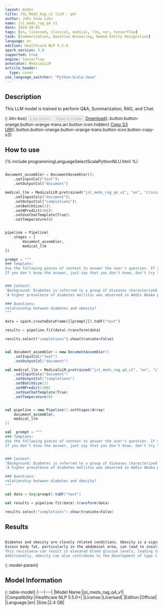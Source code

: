 ```yaml
---
layout: model
title: JSL_MedS_Rag_v1 (LLM - q4)
author: John Snow Labs
name: jsl_meds_rag_q4_v1
date: 2024-10-05
tags: [en, licensed, clinical, medical, llm, ner, tensorflow]
task: [Summarization, Question Answering, Named Entity Recognition]
language: en
edition: Healthcare NLP 5.5.0
spark_version: 3.0
supported: true
engine: tensorflow
annotator: MedicalLLM
article_header:
  type: cover
use_language_switcher: "Python-Scala-Java"
---
```


## Description

This LLM model is trained to perform Q&A, Summarization, RAG, and Chat.

{:.btn-box}
<button class="button button-orange" disabled>Live Demo</button>
<button class="button button-orange" disabled>Open in Colab</button>
[Download](https://s3.amazonaws.com/auxdata.johnsnowlabs.com/clinical/models/jsl_meds_rag_q4_v1_en_5.5.0_3.0_1728134952095.zip){:.button.button-orange.button-orange-trans.arr.button-icon.hidden}
[Copy S3 URI](s3://auxdata.johnsnowlabs.com/clinical/models/jsl_meds_rag_q4_v1_en_5.5.0_3.0_1728134952095.zip){:.button.button-orange.button-orange-trans.button-icon.button-copy-s3}

## How to use



<div class="tabs-box" markdown="1">
{% include programmingLanguageSelectScalaPythonNLU.html %}
  
```python

document_assembler = DocumentAssembler()\
    .setInputCol("text")\
    .setOutputCol("document")

medical_llm = MedicalLLM.pretrained("jsl_meds_rag_q4_v1", "en", "clinical/models")\
    .setInputCols("document")\
    .setOutputCol("completions")\
    .setBatchSize(1)\
    .setNPredict(100)\
    .setUseChatTemplate(True)\
    .setTemperature(0)


pipeline = Pipeline(
    stages = [
        document_assembler,
        medical_llm
])

prompt = """
### Template:
Use the following pieces of context to answer the user's question. If you return an answer, end with 'It's my pleasure'.
If you don't know the answer, just say that you don't know, don't try to make up an answer .


### Context:
'Background: Diabetes is referred to a group of diseases characterized by high glucose levels in blood. It is caused by a deficiency in the production or function of insulin or both, which can occur because of different reasons, resulting in protein and lipid metabolic disorders. The aim of this study was to systematically review the prevalence and incidence of type 1 diabetes in the world.',
'A higher prevalence of diabetes mellitus was observed in Addis Ababa public health institutions. Factors such as age, alcohol drinking, HDL, triglycerides, and vagarious physical activity were associated with diabetes mellitus. Concerned bodies need to work over the ever-increasing diabetes mellitus in Addis Ababa.',

### Questions:
relationship between diabetes and obesity?
"""

data = spark.createDataFrame([[prompt]]).toDF("text")

results = pipeline.fit(data).transform(data)

results.select("completions").show(truncate=False)

```
```scala

val document_assembler = new DocumentAssembler()
    .setInputCol("text")
    .setOutputCol("document")

val medical_llm = MedicalLLM.pretrained("jsl_meds_rag_q4_v1", "en", "clinical/models")
    .setInputCols("document")
    .setOutputCol("completions")
    .setBatchSize(1)
    .setNPredict(100)
    .setUseChatTemplate(True)
    .setTemperature(0)


val pipeline = new Pipeline().setStages(Array(
    document_assembler,
    medical_llm
))

val  prompt = """
### Template:
Use the following pieces of context to answer the user's question. If you return an answer, end with 'It's my pleasure'.
If you don't know the answer, just say that you don't know, don't try to make up an answer .


### Context:
'Background: Diabetes is referred to a group of diseases characterized by high glucose levels in blood. It is caused by a deficiency in the production or function of insulin or both, which can occur because of different reasons, resulting in protein and lipid metabolic disorders. The aim of this study was to systematically review the prevalence and incidence of type 1 diabetes in the world.',
'A higher prevalence of diabetes mellitus was observed in Addis Ababa public health institutions. Factors such as age, alcohol drinking, HDL, triglycerides, and vagarious physical activity were associated with diabetes mellitus. Concerned bodies need to work over the ever-increasing diabetes mellitus in Addis Ababa.',

### Questions:
relationship between diabetes and obesity?
"""

val data = Seq(prompt).toDF("text")

val results = pipeline.fit(data).transform(data)

results.select("completions").show(truncate=False)

```
</div>

## Results

```bash

Diabetes and obesity are closely related conditions. Obesity is a significant risk factor for the development of type 2 diabetes.
Excess body fat, particularly in the abdominal area, can lead to insulin resistance, where the body's cells do not respond effectively to insulin.
This resistance can result in elevated blood glucose levels, leading to diabetes.
Additionally, obesity can also contribute to the development of type 1 diabetes by triggering an autoimmune response that destines the body's cells to be resistant to insulin

```

{:.model-param}
## Model Information

{:.table-model}
|---|---|
|Model Name:|jsl_meds_rag_q4_v1|
|Compatibility:|Healthcare NLP 5.5.0+|
|License:|Licensed|
|Edition:|Official|
|Language:|en|
|Size:|2.4 GB|
